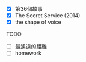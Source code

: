 - [x] 第36個故事
- [x] The Secret Service (2014) 
- [x] the shape of voice

TODO
- [ ] 最遙遠的距離
- [ ] homework
